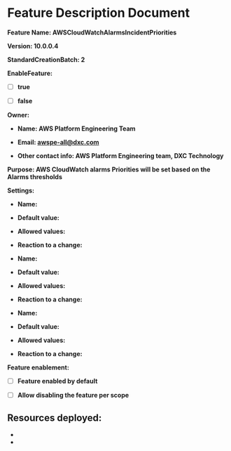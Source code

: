 # Feature Description Document

**Feature Name: AWSCloudWatchAlarmsIncidentPriorities**

**Version: 10.0.0.4**

**StandardCreationBatch: 2**

**EnableFeature:**

- [ ] **true**

- [ ] **false**

**Owner:**

- **Name: AWS Platform Engineering Team**

- **Email: awspe-all@dxc.com**

- **Other contact info: AWS Platform Engineering team, DXC Technology** 

**Purpose: AWS CloudWatch alarms Priorities will be set based on the Alarms thresholds** 

**Settings:**

  - **Name:**

  - **Default value:**

  - **Allowed values:**

  - **Reaction to a change:**


  - **Name:**

  - **Default value:**

  - **Allowed values:**

  - **Reaction to a change:**


  - **Name:**

  - **Default value:**

  - **Allowed values:**

  - **Reaction to a change:**

**Feature enablement:**

- [ ] **Feature enabled by default**

- [ ] **Allow disabling the feature per scope**

**Resources deployed:**
-
-
- 
